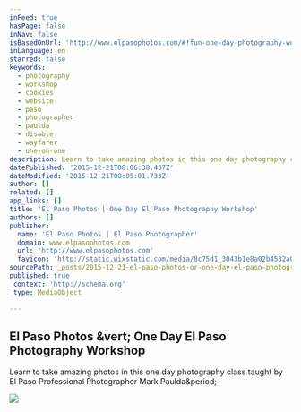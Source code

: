 ```yaml
---
inFeed: true
hasPage: false
inNav: false
isBasedOnUrl: 'http://www.elpasophotos.com/#!fun-one-day-photography-workshop/rgyub'
inLanguage: en
starred: false
keywords:
  - photography
  - workshop
  - cookies
  - website
  - paso
  - photographer
  - paulda
  - disable
  - wayfarer
  - one-on-one
description: Learn to take amazing photos in this one day photography class taught by El Paso Professional Photographer Mark Paulda.
datePublished: '2015-12-21T08:06:38.437Z'
dateModified: '2015-12-21T08:05:01.733Z'
author: []
related: []
app_links: []
title: 'El Paso Photos | One Day El Paso Photography Workshop'
authors: []
publisher:
  name: 'El Paso Photos | El Paso Photographer'
  domain: www.elpasophotos.com
  url: 'http://www.elpasophotos.com'
  favicon: 'http://static.wixstatic.com/media/8c75d1_3043b1e8a02b4532a078985fc7188468.gif/v1/fill/w_16%2Ch_16%2Clg_1/8c75d1_3043b1e8a02b4532a078985fc7188468.gif'
sourcePath: _posts/2015-12-21-el-paso-photos-or-one-day-el-paso-photography-workshop.md
published: true
_context: 'http://schema.org'
_type: MediaObject

---
```

<article style=""><h1>El Paso Photos &amp;vert; One Day El Paso Photography Workshop</h1><p>Learn to take amazing photos in this one day photography class taught by El Paso Professional Photographer Mark Paulda&amp;period;</p></article>

![](https://the-grid-user-content.s3-us-west-2.amazonaws.com/a8389152-b6ff-413b-a32f-14f3323a57cd.jpg)